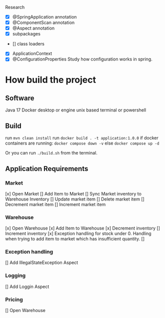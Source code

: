 Research 
- [x] @SpringApplication annotation 
- [x] @ComponentScan annotation
- [x] @Aspect annotation
- [x] subpackages 
- [] class loaders
- [x] ApplicationContext
- [x] @ConfigurationProperties
Study how configuration works in spring.

# How build the project

## Software 
Java 17 
Docker desktop or engine
unix based terminal or powershell

## Build 
run `mvn clean install`
run `docker build . -t application:1.0.0`
if docker containers are running: `docker compose down -v` 
else `docker compose up -d`

Or you can run `./build.sh` from the terminal. 

## Application Requirements

### Market 

[x] Open Market 
[] Add Item to Market 
[] Sync Market inventory to Warehouse Inventory 
[] Update market item 
[] Delete market item 
[] Decrement market item 
[] Increment market item 

### Warehouse 
[x] Open Warehouse 
[x] Add Item to Warehouse
[x] Decrement inventory 
[] Increment inventory
[x] Exception handling for stock under 0. Handling when trying to add item to market which has insufficient quantity. 
[] 

### Exception handling 
[] Add IllegalStateException Aspect 

### Logging
[] Add Loggin Aspect 

### Pricing 
[] Open Warehouse 




